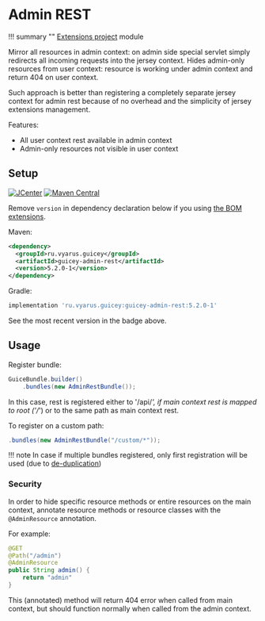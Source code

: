# Admin REST

!!! summary ""
    [Extensions project](https://github.com/xvik/dropwizard-guicey-ext/tree/master/guicey-admin-rest) module

Mirror all resources in admin context: on admin side special servlet simply redirects all incoming requests into the jersey context.
Hides admin-only resources from user context: resource is working under admin context and return 404 on user context.

Such approach is better than registering a completely separate jersey context for admin rest because
of no overhead and the simplicity of jersey extensions management.

Features:
* All user context rest available in admin context
* Admin-only resources not visible in user context

## Setup

[![JCenter](https://img.shields.io/bintray/v/vyarus/xvik/dropwizard-guicey-ext.svg?label=jcenter)](https://bintray.com/vyarus/xvik/dropwizard-guicey-ext/_latestVersion)
[![Maven Central](https://img.shields.io/maven-central/v/ru.vyarus.guicey/guicey-admin-rest.svg?style=flat)](https://maven-badges.herokuapp.com/maven-central/ru.vyarus.guicey/guicey-admin-rest)

Remove `version` in dependency declaration below if you using [the BOM extensions](bom.md). 

Maven:

```xml
<dependency>
  <groupId>ru.vyarus.guicey</groupId>
  <artifactId>guicey-admin-rest</artifactId>
  <version>5.2.0-1</version>
</dependency>
```

Gradle:

```groovy
implementation 'ru.vyarus.guicey:guicey-admin-rest:5.2.0-1'
```

See the most recent version in the badge above.

## Usage

Register bundle:

```java
GuiceBundle.builder()
    .bundles(new AdminRestBundle());
```

In this case, rest is registered either to '/api/*', if main context rest is mapped to root ('/*')
or to the same path as main context rest.

To register on a custom path:

```java
.bundles(new AdminRestBundle("/custom/*"));
```

!!! note
    In case if multiple bundles registered, only first registration will be used (due to [de-duplication](../guide/deduplication.md))

### Security

In order to hide specific resource methods or entire resources on the main context, annotate resource methods
or resource classes with the `@AdminResource` annotation.

For example:

```java
@GET
@Path("/admin")
@AdminResource
public String admin() {
    return "admin"
}
```

This (annotated) method will return 404 error when called from main context, but should function normally 
when called from the admin context.
